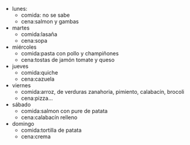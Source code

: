 ﻿- lunes: 
  - comida: no se sabe      
  - cena:salmon y gambas
- martes
  - comida:lasaña
  - cena:sopa
- miércoles
  - comida:pasta con pollo y champiñones
  - cena:tostas de jamón tomate y queso
- jueves
  - comida:quiche
  - cena:cazuela
- viernes
  - comida:arroz, de verduras zanahoria, pimiento, calabacín, brocoli
  - cena:pizza...
- sábado
  - comida:salmon con pure de patata
  - cena:calabacín relleno
- domingo
  - comida:tortilla de patata
  - cena:crema
